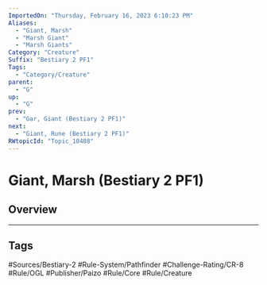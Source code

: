 ```yaml
---
ImportedOn: "Thursday, February 16, 2023 6:10:23 PM"
Aliases:
  - "Giant, Marsh"
  - "Marsh Giant"
  - "Marsh Giants"
Category: "Creature"
Suffix: "Bestiary 2 PF1"
Tags:
  - "Category/Creature"
parent:
  - "G"
up:
  - "G"
prev:
  - "Gar, Giant (Bestiary 2 PF1)"
next:
  - "Giant, Rune (Bestiary 2 PF1)"
RWtopicId: "Topic_10408"
---
```

# Giant, Marsh (Bestiary 2 PF1)
## Overview

---
## Tags
#Sources/Bestiary-2 #Rule-System/Pathfinder #Challenge-Rating/CR-8 #Rule/OGL #Publisher/Paizo #Rule/Core #Rule/Creature

